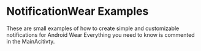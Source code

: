 # NotificationWear Examples

These are small examples of how to create simple and customizable notifications for Android Wear
Everything you need to know is commented in the MainAcitivty.
